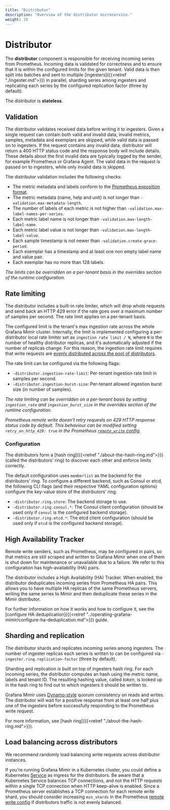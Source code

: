 ```yaml
---
title: "Distributor"
description: "Overview of the distributor microservice."
weight: 10
---
```


# Distributor

The **distributor** component is responsible for receiving incoming series from Prometheus.
Incoming data is validated for correctness and to ensure that it is within the configured limits for the given tenant.
Valid data is then split into batches and sent to multiple [ingesters]({{<relref "./ingester.md">}}) in parallel, sharding series among ingesters and replicating each series by the configured replication factor (three by default).

The distributor is **stateless**.

## Validation

The distributor validates received data before writing it to ingesters.
Given a single request can contain both valid and invalid data, invalid metrics, samples, metadata and exemplars are skipped, while valid data is passed on to ingesters.
If the request contains any invalid data, distributor will return a 400 HTTP status code and the response body will include details.
These details about the first invalid data are typically logged by the sender, for example Prometheus or Grafana Agent.
The valid data in the request is passed on to ingesters, while only invalid data is skipped.

The distributor validation includes the following checks:

- The metric metadata and labels conform to the [Prometheus exposition format](https://prometheus.io/docs/concepts/data_model/).
- The metric metadata (name, help and unit) is not longer than `-validation.max-metadata-length`.
- The number of labels of each metric is not higher than `-validation.max-label-names-per-series`.
- Each metric label name is not longer than `-validation.max-length-label-name`.
- Each metric label value is not longer than `-validation.max-length-label-value`.
- Each sample timestamp is not newer than `-validation.create-grace-period`.
- Each exemplar has a timestamp and at least one non empty label name and value pair.
- Each exemplar has no more than 128 labels.

_The limits can be overridden on a per-tenant basis in the overrides section of the runtime configuration._

## Rate limiting

The distributor includes a built-in rate limiter, which will drop whole requests and send back an HTTP 429 error if the rate goes over a maximum number of samples per second.
The rate limit applies on a per-tenant basis.

The configured limit is the tenant's max ingestion rate across the whole Grafana Mimir cluster.
Internally, the limit is implemented configuring a per-distributor local rate limiter set as `ingestion rate limit / N`, where `N` is the number of healthy distributor replicas, and it's automatically adjusted if the number of replicas change.
For this reason, the ingestion rate limit requires that write requests are [evenly distributed across the pool of distributors](#load-balancing-across-distributors).

The rate limit can be configured via the following flags:

- `-distributor.ingestion-rate-limit`: Per-tenant ingestion rate limit in samples per second.
- `-distributor.ingestion-burst-size`: Per-tenant allowed ingestion burst size (in number of samples).

_The rate limiting can be overridden on a per-tenant basis by setting `ingestion_rate` and `ingestion_burst_size` in the overrides section of the runtime configuration._

_Prometheus remote write doesn't retry requests on 429 HTTP response status code by default. This behaviour can be modified setting `retry_on_http_429: true` in the Prometheus [`remote_write` config](https://prometheus.io/docs/prometheus/latest/configuration/configuration/#remote_write)._

### Configuration

The distributors form a [hash ring]({{<relref "./about-the-hash-ring.md">}}) (called the distributors’ ring) to discover each other and enforce limits correctly.

The default configuration uses `memberlist` as the backend for the distributors’ ring.
To configure a different backend, such as Consul or etcd, the following CLI flags (and their respective YAML configuration options) configure the key-value store of the distributors’ ring:

- `-distributor.ring.store`: The backend storage to use.
- `-distributor.ring.consul.*`: The Consul client configuration (should be used only if `consul` is the configured backend storage).
- `-distributor.ring.etcd.*`: The etcd client configuration (should be used only if `etcd` is the configured backend storage).

## High Availability Tracker

Remote write senders, such as Prometheus, may be configured in pairs, so that metrics are still scraped and written to Grafana Mimir when one of them is shut down for maintenance or unavailable due to a failure.
We refer to this configuration has high-availability (HA) pairs.

The distributor includes a High Availability (HA) Tracker.
When enabled, the distributor deduplicates incoming series from Prometheus HA pairs.
This allows you to have multiple HA replicas of the same Prometheus servers, writing the same series to Mimir and then deduplicate these series in the Mimir distributor.

For further information on how it works and how to configure it, see the [configure HA deduplication]({{<relref "../operating-grafana-mimir/configure-ha-deduplication.md">}}) guide.

## Sharding and replication

The distributor shards and replicates incoming series among ingesters.
The number of ingester replicas each series is written to can be configured via `-ingester.ring.replication-factor` (three by default).

Sharding and replication is built on top of ingesters hash ring.
For each incoming series, the distributor computes an hash using the metric name, labels and tenant ID.
The resulting hashing value, called _token_, is looked up in the hash ring to find out to which ingesters it should be written to.

Grafana Mimir uses [Dynamo-style](https://www.allthingsdistributed.com/files/amazon-dynamo-sosp2007.pdf) quorum consistency on reads and writes.
The distributor will wait for a positive response from at least one half plus one of the ingesters before successfully responding to the Prometheus write request.

For more information, see [hash ring]({{<relref "./about-the-hash-ring.md">}}).

## Load balancing across distributors

We recommend randomly load balancing write requests across distributor instances.

If you're running Grafana Mimir in a Kubernetes cluster, you could define a Kubernetes [Service](https://kubernetes.io/docs/concepts/services-networking/service/) as ingress for the distributors.
Be aware that a Kubernetes Service balances TCP connections, and not the HTTP requests within a single TCP connection when HTTP keep-alive is enabled.
Since a Prometheus server establishes a TCP connection for each remote write shard, you should consider increasing `min_shards` in the Prometheus [remote write config](https://prometheus.io/docs/prometheus/latest/configuration/configuration/#remote_write) if distributors traffic is not evenly balanced.
